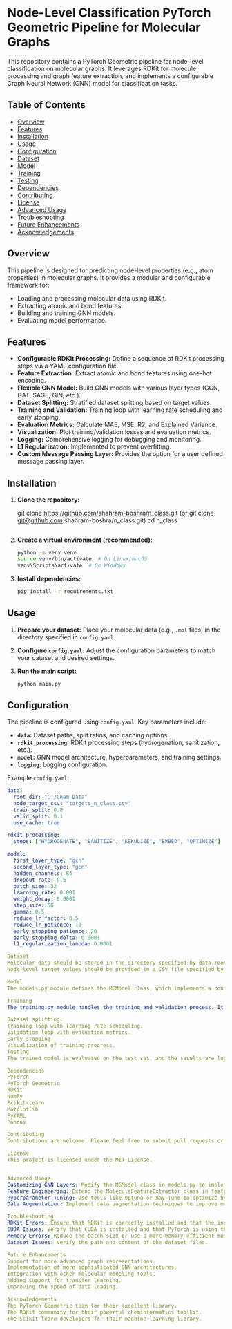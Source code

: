 # Node-Level Classification PyTorch Geometric Pipeline for Molecular Graphs

This repository contains a PyTorch Geometric pipeline for node-level classification on molecular graphs. It leverages RDKit for molecule processing and graph feature extraction, and implements a configurable Graph Neural Network (GNN) model for classification tasks.

## Table of Contents

- [Overview](#overview)
- [Features](#features)
- [Installation](#installation)
- [Usage](#usage)
- [Configuration](#configuration)
- [Dataset](#dataset)
- [Model](#model)
- [Training](#training)
- [Testing](#testing)
- [Dependencies](#dependencies)
- [Contributing](#contributing)
- [License](#license)
- [Advanced Usage](#advanced-usage)
- [Troubleshooting](#troubleshooting)
- [Future Enhancements](#future-enhancements)
- [Acknowledgements](#acknowledgements)

## Overview

This pipeline is designed for predicting node-level properties (e.g., atom properties) in molecular graphs. It provides a modular and configurable framework for:

- Loading and processing molecular data using RDKit.
- Extracting atomic and bond features.
- Building and training GNN models.
- Evaluating model performance.

## Features

- **Configurable RDKit Processing:** Define a sequence of RDKit processing steps via a YAML configuration file.
- **Feature Extraction:** Extract atomic and bond features using one-hot encoding.
- **Flexible GNN Model:** Build GNN models with various layer types (GCN, GAT, SAGE, GIN, etc.).
- **Dataset Splitting:** Stratified dataset splitting based on target values.
- **Training and Validation:** Training loop with learning rate scheduling and early stopping.
- **Evaluation Metrics:** Calculate MAE, MSE, R2, and Explained Variance.
- **Visualization:** Plot training/validation losses and evaluation metrics.
- **Logging:** Comprehensive logging for debugging and monitoring.
- **L1 Regularization:** Implemented to prevent overfitting.
- **Custom Message Passing Layer:** Provides the option for a user defined message passing layer.

## Installation

1.  **Clone the repository:**

    git clone https://github.com/shahram-boshra/n_class.git (or git clone git@github.com:shahram-boshra/n_class.git)
    cd n_class
    ```

2.  **Create a virtual environment (recommended):**

    ```bash
    python -m venv venv
    source venv/bin/activate  # On Linux/macOS
    venv\Scripts\activate  # On Windows
    ```

3.  **Install dependencies:**

    ```bash
    pip install -r requirements.txt
    ```

## Usage

1.  **Prepare your dataset:** Place your molecular data (e.g., `.mol` files) in the directory specified in `config.yaml`.
2.  **Configure `config.yaml`:** Adjust the configuration parameters to match your dataset and desired settings.
3.  **Run the main script:**

    ```bash
    python main.py
    ```

## Configuration

The pipeline is configured using `config.yaml`. Key parameters include:

-   **`data`:** Dataset paths, split ratios, and caching options.
-   **`rdkit_processing`:** RDKit processing steps (hydrogenation, sanitization, etc.).
-   **`model`:** GNN model architecture, hyperparameters, and training settings.
-   **`logging`:** Logging configuration.

Example `config.yaml`:

```yaml
data:
  root_dir: "C:/Chem_Data"
  node_target_csv: "targets_n_class.csv"
  train_split: 0.8
  valid_split: 0.1
  use_cache: true

rdkit_processing:
  steps: ["HYDROGENATE", "SANITIZE", "KEKULIZE", "EMBED", "OPTIMIZE"]

model:
  first_layer_type: "gcn"
  second_layer_type: "gcn"
  hidden_channels: 64
  dropout_rate: 0.5
  batch_size: 32
  learning_rate: 0.001
  weight_decay: 0.0001
  step_size: 50
  gamma: 0.5
  reduce_lr_factor: 0.5
  reduce_lr_patience: 10
  early_stopping_patience: 20
  early_stopping_delta: 0.0001
  l1_regularization_lambda: 0.0001

Dataset
Molecular data should be stored in the directory specified by data.root_dir.
Node-level target values should be provided in a CSV file specified by data.node_target_csv.

Model
The models.py module defines the MGModel class, which implements a configurable GNN model. You can choose from various GNN layer types and adjust hyperparameters.

Training
The training.py module handles the training and validation process. It includes:

Dataset splitting.
Training loop with learning rate scheduling.
Validation loop with evaluation metrics.
Early stopping.
Visualization of training progress.
Testing
The trained model is evaluated on the test set, and the results are logged and saved.

Dependencies
PyTorch
PyTorch Geometric
RDKit
NumPy
Scikit-learn
Matplotlib
PyYAML
Pandas

Contributing
Contributions are welcome! Please feel free to submit pull requests or open issues.

License
This project is licensed under the MIT License.   


Advanced Usage
Customizing GNN Layers: Modify the MGModel class in models.py to implement custom GNN layers or architectures.
Feature Engineering: Extend the MoleculeFeatureExtractor class in feature_extractor.py to add more features.
Hyperparameter Tuning: Use tools like Optuna or Ray Tune to optimize hyperparameters.
Data Augmentation: Implement data augmentation techniques to improve model generalization.

Troubleshooting
RDKit Errors: Ensure that RDKit is correctly installed and that the input molecules are valid.
CUDA Issues: Verify that CUDA is installed and that PyTorch is using the GPU.
Memory Errors: Reduce the batch size or use a more memory-efficient model.
Dataset Issues: Verify the path and content of the dataset files.

Future Enhancements
Support for more advanced graph representations.
Implementation of more sophisticated GNN architectures.
Integration with other molecular modeling tools.
Adding support for transfer learning.
Improving the speed of data loading.

Acknowledgements
The PyTorch Geometric team for their excellent library.
The RDKit community for their powerful cheminformatics toolkit.
The Scikit-learn developers for their machine learning library.